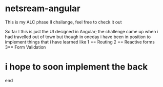 # netsream-angular
This is my ALC phase II challange, feel free to check it out

So far I this is just the UI designed in Angular; the challenge came up when i had travelled out of town but though
in oneday i have been in position to implement things that i have learned like
1 == Routing
2 == Reactive forms
3== Form Validation
# i hope to soon implement the back 
end


